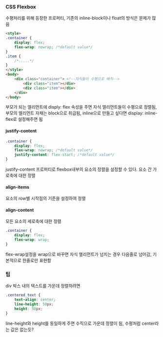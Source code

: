 ### CSS Flexbox

수평처리를 위해 등장한 프로퍼티, 기존의 inline-block이나 float의 방식은 문제가 많음

```html
<style>
.container {
    display: flex;
    flex-wrap: nowrap; /*default value*/
}
.item {
    /*.....*/
}
</style>
<body>
    <div class="container"> <!--자식들이 수평으로 배치-->
        <div class="item"></div>
        <div class="item"></div>
    </div>
</body>
```

부모가 되는 엘리먼트에 disply: flex 속성을 주면 자식 엘리먼트들이 수평으로 정렬됨, 부모의 엘리먼트 자채는 block으로 취급됨, inline으로 만들고 싶다면 display: inline-flex로 설정해주면 됨

#### justify-content

```css
.container {
    display: flex;
    flex-wrap: nowrap; /*default value*/
    justify-content: flex-start; /*default value*/
}
```

justify-content 프로퍼티로 flexbox내부의 요소의 정렬을 설정할 수 있다. 요소 간 가로축에 대한 정렬

#### align-items

요소의 row별 시작점의 기준을 설정하여 정렬

#### align-content

모든 요소의 세로축에 대한 정렬


```css
.container {
    display: flex;
    flex-wrap: wrap;
}
```
flex-wrap설정을 wrap으로 바꾸면 자식 엘리먼트가 넘치는 경우 다음줄로 넘어감, 기본적으로 한줄로만 표현함

### 팁

div 박스 내의 텍스트를 가운데 정렬하려면 

```css
.centered_text {
    text-align: center;
    line-height: 50px;
    height: 50px;
}
```

line-height와 height를 동일하게 주면 수직으로 가운데 정렬이 됨, 수평처럼 center라는 값은 없는듯?



